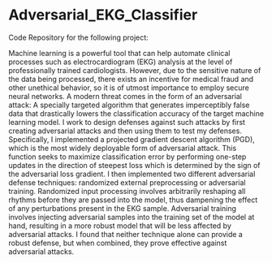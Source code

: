# Adversarial_EKG_Classifier
Code Repository for the following project:

Machine learning is a powerful tool that can help automate clinical processes such as electrocardiogram (EKG) analysis at the level of professionally trained cardiologists. However, due to the sensitive nature of the data being processed, there exists an incentive for medical fraud and other unethical behavior, so it is of utmost importance to employ secure neural networks. A modern threat comes in the form of an adversarial attack: A specially targeted algorithm that generates imperceptibly false data that drastically lowers the classification accuracy of the target machine learning model. I work to design defenses against such attacks by first creating adversarial attacks and then using them to test my defenses. Specifically, I implemented a projected gradient descent algorithm (PGD), which is the most widely deployable form of adversarial attack. This function seeks to maximize classification error by performing one-step updates in the direction of steepest loss which is determined by the sign of the adversarial loss gradient. I then implemented two different adversarial defense techniques: randomized external preprocessing or adversarial training. Randomized input processing involves arbitrarily reshaping all rhythms before they are passed into the model, thus dampening the effect of any perturbations present in the EKG sample. Adversarial training involves injecting adversarial samples into the training set of the model at hand, resulting in a more robust model that will be less affected by adversarial attacks. I found that neither technique alone can provide a robust defense, but when combined, they prove effective against adversarial attacks.
